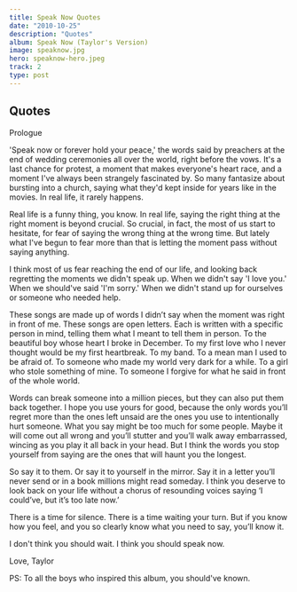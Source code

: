 ```yaml
---
title: Speak Now Quotes
date: "2010-10-25"
description: "Quotes"
album: Speak Now (Taylor's Version)
image: speaknow.jpg
hero: speaknow-hero.jpeg
track: 2
type: post
---
```


## Quotes

Prologue

'Speak now or forever hold your peace,' the words said by preachers at the end of wedding ceremonies all over the world, right before the vows. It's a last chance for protest, a moment that makes everyone's heart race, and a moment I've always been strangely fascinated by. So many fantasize about bursting into a church, saying what they'd kept inside for years like in the movies. In real life, it rarely happens.

Real life is a funny thing, you know. In real life, saying the right thing at the right moment is beyond crucial. So crucial, in fact, the most of us start to hesitate, for fear of saying the wrong thing at the wrong time. But lately what I've begun to fear more than that is letting the moment pass without saying anything.

I think most of us fear reaching the end of our life, and looking back regretting the moments we didn't speak up. When we didn't say 'I love you.' When we should've said 'I'm sorry.' When we didn't stand up for ourselves or someone who needed help.

These songs are made up of words I didn’t say when the moment was right in front of me. These songs are open letters. Each is written with a specific person in mind, telling them what I meant to tell them in person. To the beautiful boy whose heart I broke in December. To my first love who I never thought would be my first heartbreak. To my band. To a mean man I used to be afraid of. To someone who made my world very dark for a while. To a girl who stole something of mine. To someone I forgive for what he said in front of the whole world.

Words can break someone into a million pieces, but they can also put them back together. I hope you use yours for good, because the only words you’ll regret more than the ones left unsaid are the ones you use to intentionally hurt someone.
What you say might be too much for some people. Maybe it will come out all wrong and you’ll stutter and you’ll walk away embarrassed, wincing as you play it all back in your head. But I think the words you stop yourself from saying are the ones that will haunt you the longest.

So say it to them. Or say it to yourself in the mirror. Say it in a letter you’ll never send or in a book millions might read someday. I think you deserve to look back on your life without a chorus of resounding voices saying ‘I could’ve, but it’s too late now.’

There is a time for silence. There is a time waiting your turn. But if you know how you feel, and you so clearly know what you need to say, you’ll know it.

I don't think you should wait. I think you should speak now.

Love, Taylor

PS: To all the boys who inspired this album, you should've known.
